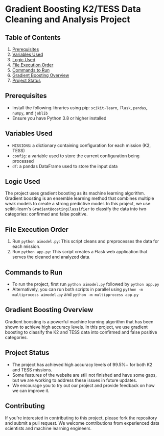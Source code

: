 **Gradient Boosting K2/TESS Data Cleaning and Analysis Project**
===========================================================

**Table of Contents**
-----------------

1. [Prerequisites](#prerequisites)
2. [Variables Used](#variables-used)
3. [Logic Used](#logic-used)
4. [File Execution Order](#file-execution-order)
5. [Commands to Run](#commands-to-run)
6. [Gradient Boosting Overview](#gradient-boosting-overview)
7. [Project Status](#project-status)

**Prerequisites**
---------------

* Install the following libraries using pip: `scikit-learn`, `Flask`, `pandas`, `numpy`, and `joblib`
* Ensure you have Python 3.8 or higher installed

**Variables Used**
-----------------

* `MISSIONS`: a dictionary containing configuration for each mission (K2, TESS)
* `config`: a variable used to store the current configuration being processed
* `df`: a pandas DataFrame used to store the input data

**Logic Used**
--------------

The project uses gradient boosting as its machine learning algorithm. Gradient boosting is an ensemble learning
method that combines multiple weak models to create a strong predictive model. In this project, we use
scikit-learn's `GradientBoostingClassifier` to classify the data into two categories: confirmed and false
positive.

**File Execution Order**
---------------------

1. Run `python aimodel.py`: This script cleans and preprocesses the data for each mission.
2. Run `python app.py`: This script creates a Flask web application that serves the cleaned and analyzed data.

**Commands to Run**
-----------------

* To run the project, first run `python aimodel.py` followed by `python app.py`
* Alternatively, you can run both scripts in parallel using `python -m multiprocess aimodel.py` and `python -m
multipprocess app.py`

**Gradient Boosting Overview**
-----------------------------

Gradient boosting is a powerful machine learning algorithm that has been shown to achieve high accuracy levels. In
this project, we use gradient boosting to classify the K2 and TESS data into confirmed and false positive
categories.

**Project Status**
------------------

* The project has achieved high accuracy levels of 99.5%+ for both K2 and TESS missions.
* Some features of the website are still not finished and have some gaps, but we are working to address these
issues in future updates.
* We encourage you to try out our project and provide feedback on how we can improve it.

**Contributing**
--------------

If you're interested in contributing to this project, please fork the repository and submit a pull request. We
welcome contributions from experienced data scientists and machine learning engineers.
